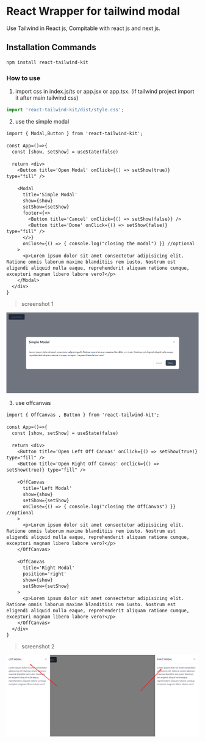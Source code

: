 # React Wrapper for tailwind modal

Use Tailwind in React js, Compitable with react js and next js.

## Installation Commands

```bash
npm install react-tailwind-kit
```

### How to use

1. import css in index.js/ts or app.jsx or app.tsx. (if tailwind project import it after main tailwind css)

```ts
import 'react-tailwind-kit/dist/style.css';
```
2. use the simple modal

```tsx
import { Modal,Button } from 'react-tailwind-kit';

const App=()=>{
  const [show, setShow] = useState(false)

  return <div>
    <Button title='Open Modal' onClick={() => setShow(true)} type="fill" />

    <Modal
      title='Simple Modal'
      show={show}
      setShow={setShow}
      footer={<>
        <Button title='Cancel' onClick={() => setShow(false)} />
        <Button title='Done' onClick={() => setShow(false)} type="fill" />
      </>}
      onClose={() => { console.log("closing the modal") }} //optional
    >
      <p>Lorem ipsum dolor sit amet consectetur adipisicing elit. Ratione omnis laborum maxime blanditiis rem iusto. Nostrum est eligendi aliquid nulla eaque, reprehenderit aliquam ratione cumque, excepturi magnam libero labore vero?</p>
    </Modal>
  </div>
}

```

> screenshot 1

![screenshot](screenshot.png)

3. use offcanvas

```tsx
import { OffCanvas , Button } from 'react-tailwind-kit';

const App=()=>{
  const [show, setShow] = useState(false)

  return <div>
    <Button title='Open Left Off Canvas' onClick={() => setShow(true)} type="fill" />
    <Button title='Open Right Off Canvas' onClick={() => setShow(true)} type="fill" />

    <OffCanvas
      title='Left Modal'
      show={show}
      setShow={setShow}
      onClose={() => { console.log("closing the OffCanvas") }} //optional
    >
      <p>Lorem ipsum dolor sit amet consectetur adipisicing elit. Ratione omnis laborum maxime blanditiis rem iusto. Nostrum est eligendi aliquid nulla eaque, reprehenderit aliquam ratione cumque, excepturi magnam libero labore vero?</p>
    </OffCanvas>

    <OffCanvas
      title='Right Modal'
      position='right'
      show={show}
      setShow={setShow}
    >
      <p>Lorem ipsum dolor sit amet consectetur adipisicing elit. Ratione omnis laborum maxime blanditiis rem iusto. Nostrum est eligendi aliquid nulla eaque, reprehenderit aliquam ratione cumque, excepturi magnam libero labore vero?</p>
    </OffCanvas>
  </div>
}

```

> screenshot 2

![screenshot](screenshot-canvas.png)
